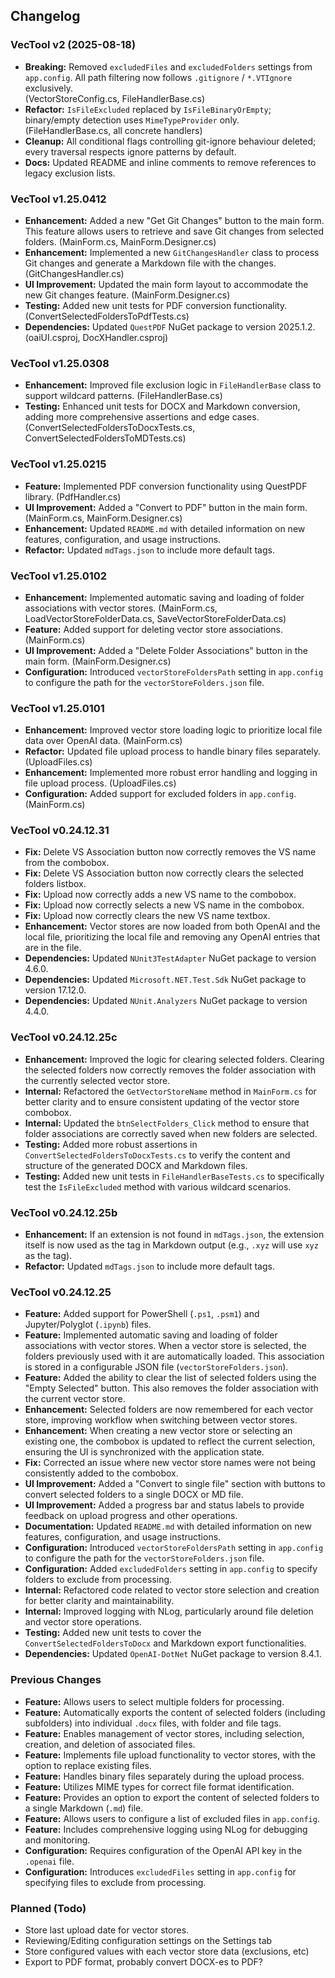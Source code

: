 ## Changelog

### VecTool v2 (2025-08-18)

* **Breaking:** Removed `excludedFiles` and `excludedFolders` settings from `app.config`.
  All path filtering now follows `.gitignore` / `*.VTIgnore` exclusively.  
  (VectorStoreConfig.cs, FileHandlerBase.cs)
* **Refactor:** `IsFileExcluded` replaced by `IsFileBinaryOrEmpty`; binary/empty
  detection uses `MimeTypeProvider` only.  
  (FileHandlerBase.cs, all concrete handlers)
* **Cleanup:** All conditional flags controlling git-ignore behaviour deleted;
  every traversal respects ignore patterns by default.
* **Docs:** Updated README and inline comments to remove references to legacy
  exclusion lists.

### VecTool v1.25.0412

*   **Enhancement:** Added a new "Get Git Changes" button to the main form. This feature allows users to retrieve and save Git changes from selected folders. (MainForm.cs, MainForm.Designer.cs)
*   **Enhancement:** Implemented a new `GitChangesHandler` class to process Git changes and generate a Markdown file with the changes. (GitChangesHandler.cs)
*   **UI Improvement:** Updated the main form layout to accommodate the new Git changes feature. (MainForm.Designer.cs)
*   **Testing:** Added new unit tests for PDF conversion functionality. (ConvertSelectedFoldersToPdfTests.cs)
*   **Dependencies:** Updated `QuestPDF` NuGet package to version 2025.1.2. (oaiUI.csproj, DocXHandler.csproj)

### VecTool v1.25.0308

*   **Enhancement:** Improved file exclusion logic in `FileHandlerBase` class to support wildcard patterns. (FileHandlerBase.cs)
*   **Testing:** Enhanced unit tests for DOCX and Markdown conversion, adding more comprehensive assertions and edge cases. (ConvertSelectedFoldersToDocxTests.cs, ConvertSelectedFoldersToMDTests.cs)

### VecTool v1.25.0215

*   **Feature:** Implemented PDF conversion functionality using QuestPDF library. (PdfHandler.cs)
*   **UI Improvement:** Added a "Convert to PDF" button in the main form. (MainForm.cs, MainForm.Designer.cs)
*   **Enhancement:** Updated `README.md` with detailed information on new features, configuration, and usage instructions.
*   **Refactor:** Updated `mdTags.json` to include more default tags.

### VecTool v1.25.0102

*   **Enhancement:** Implemented automatic saving and loading of folder associations with vector stores. (MainForm.cs, LoadVectorStoreFolderData.cs, SaveVectorStoreFolderData.cs)
*   **Feature:** Added support for deleting vector store associations. (MainForm.cs)
*   **UI Improvement:** Added a "Delete Folder Associations" button in the main form. (MainForm.Designer.cs)
*   **Configuration:** Introduced `vectorStoreFoldersPath` setting in `app.config` to configure the path for the `vectorStoreFolders.json` file.

### VecTool v1.25.0101

*   **Enhancement:** Improved vector store loading logic to prioritize local file data over OpenAI data. (MainForm.cs)
*   **Refactor:** Updated file upload process to handle binary files separately. (UploadFiles.cs)
*   **Enhancement:** Implemented more robust error handling and logging in file upload process. (UploadFiles.cs)
*   **Configuration:** Added support for excluded folders in `app.config`. (MainForm.cs)

### VecTool v0.24.12.31

*   **Fix:** Delete VS Association button now correctly removes the VS name from the combobox.
*   **Fix:** Delete VS Association button now correctly clears the selected folders listbox.
*   **Fix:** Upload now correctly adds a new VS name to the combobox.
*   **Fix:** Upload now correctly selects a new VS name in the combobox.
*   **Fix:** Upload now correctly clears the new VS name textbox.
*   **Enhancement:** Vector stores are now loaded from both OpenAI and the local file, prioritizing the local file and removing any OpenAI entries that are in the file.
*   **Dependencies:** Updated `NUnit3TestAdapter` NuGet package to version 4.6.0.
*   **Dependencies:** Updated `Microsoft.NET.Test.Sdk` NuGet package to version 17.12.0.
*   **Dependencies:** Updated `NUnit.Analyzers` NuGet package to version 4.4.0.

### VecTool v0.24.12.25c

*   **Enhancement:** Improved the logic for clearing selected folders. Clearing the selected folders now correctly removes the folder association with the currently selected vector store.
*   **Internal:** Refactored the `GetVectorStoreName` method in `MainForm.cs` for better clarity and to ensure consistent updating of the vector store combobox.
*   **Internal:** Updated the `btnSelectFolders_Click` method to ensure that folder associations are correctly saved when new folders are selected.
*   **Testing:** Added more robust assertions in `ConvertSelectedFoldersToDocxTests.cs` to verify the content and structure of the generated DOCX and Markdown files.
*   **Testing:** Added new unit tests in `FileHandlerBaseTests.cs` to specifically test the `IsFileExcluded` method with various wildcard scenarios.

### VecTool v0.24.12.25b

*   **Enhancement:** If an extension is not found in `mdTags.json`, the extension itself is now used as the tag in Markdown output (e.g., `.xyz` will use `xyz` as the tag).
*   **Refactor:** Updated `mdTags.json` to include more default tags.

### VecTool v0.24.12.25

*   **Feature:** Added support for PowerShell (`.ps1`, `.psm1`) and Jupyter/Polyglot (`.ipynb`) files.
*   **Feature:** Implemented automatic saving and loading of folder associations with vector stores. When a vector store is selected, the folders previously used with it are automatically loaded. This association is stored in a configurable JSON file (`vectorStoreFolders.json`).
*   **Feature:** Added the ability to clear the list of selected folders using the "Empty Selected" button. This also removes the folder association with the current vector store.
*   **Enhancement:** Selected folders are now remembered for each vector store, improving workflow when switching between vector stores.
*   **Enhancement:** When creating a new vector store or selecting an existing one, the combobox is updated to reflect the current selection, ensuring the UI is synchronized with the application state.
*   **Fix:** Corrected an issue where new vector store names were not being consistently added to the combobox.
*   **UI Improvement:** Added a "Convert to single file" section with buttons to convert selected folders to a single DOCX or MD file.
*   **UI Improvement:** Added a progress bar and status labels to provide feedback on upload progress and other operations.
*   **Documentation:** Updated `README.md` with detailed information on new features, configuration, and usage instructions.
*   **Configuration:** Introduced `vectorStoreFoldersPath` setting in `app.config` to configure the path for the `vectorStoreFolders.json` file.
*   **Configuration:** Added `excludedFolders` setting in `app.config` to specify folders to exclude from processing.
*   **Internal:** Refactored code related to vector store selection and creation for better clarity and maintainability.
*   **Internal:** Improved logging with NLog, particularly around file deletion and vector store operations.
*   **Testing:** Added new unit tests to cover the `ConvertSelectedFoldersToDocx` and Markdown export functionalities.
*   **Dependencies:** Updated `OpenAI-DotNet` NuGet package to version 8.4.1.

### Previous Changes

*   **Feature:** Allows users to select multiple folders for processing.
*   **Feature:** Automatically exports the content of selected folders (including subfolders) into individual `.docx` files, with folder and file tags.
*   **Feature:** Enables management of vector stores, including selection, creation, and deletion of associated files.
*   **Feature:** Implements file upload functionality to vector stores, with the option to replace existing files.
*   **Feature:** Handles binary files separately during the upload process.
*   **Feature:** Utilizes MIME types for correct file format identification.
*   **Feature:** Provides an option to export the content of selected folders to a single Markdown (`.md`) file.
*   **Feature:** Allows users to configure a list of excluded files in `app.config`.
*   **Feature:** Includes comprehensive logging using NLog for debugging and monitoring.
*   **Configuration:** Requires configuration of the OpenAI API key in the `.openai` file.
*   **Configuration:** Introduces `excludedFiles` setting in `app.config` for specifying files to exclude from processing.

### Planned (Todo)

*   Store last upload date for vector stores.
*   Reviewing/Editing configuration settings on the Settings tab
*   Store configured values with each vector store data (exclusions, etc)
*   Export to PDF format, probably convert DOCX-es to PDF?